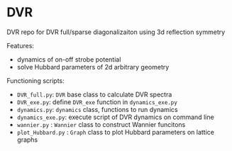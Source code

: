 # DVR

DVR repo for DVR full/sparse diagonalizaiton using 3d reflection symmetry

Features:
* dynamics of on-off strobe potential
* solve Hubbard parameters of 2d arbitrary geometry

Functioning scripts:
* `DVR_full.py`: `DVR` base class to calculate DVR spectra
* `DVR_exe.py`: define `DVR_exe` function in `dynamics_exe.py`
* `dynamics.py`: `dynamics` class, functions to run dynamics
* `dynamics_exe.py`: execute script of DVR dynamics on command line
* `wannier.py` : `Wannier` class to construct Wannier funcitons
* `plot_Hubbard.py` : `Graph` class to plot Hubbard parameters on lattice graphs
